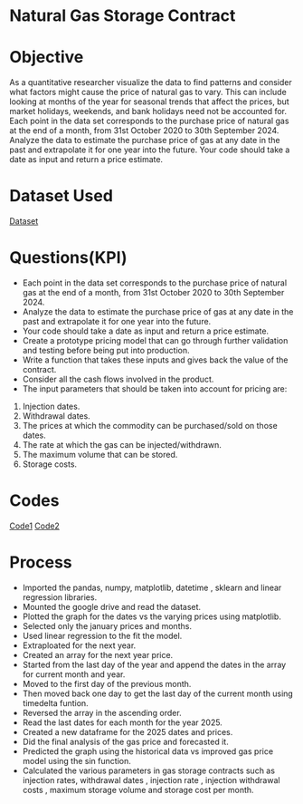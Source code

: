 # Natural Gas Storage Contract 

# Objective
As a quantitative researcher visualize the data to find patterns and consider what factors might cause the price of natural gas to vary. This can include looking at months of the year for seasonal trends that affect the prices, but market holidays, weekends, and bank holidays need not be accounted for. Each point in the data set corresponds to the purchase price of natural gas at the end of a month, from 31st October 2020 to 30th September 2024.
Analyze the data to estimate the purchase price of gas at any date in the past and extrapolate it for one year into the future. 
Your code should take a date as input and return a price estimate.

# Dataset Used
 <a href = "https://github.com/Shreyas-P2004/JP-moragan/blob/main/Nat_Gas.csv">Dataset</a>

# Questions(KPI)
- Each point in the data set corresponds to the purchase price of natural gas at the end of a month, from 31st October 2020 to 30th September 2024.
- Analyze the data to estimate the purchase price of gas at any date in the past and extrapolate it for one year into the future.
- Your code should take a date as input and return a price estimate.
- Create a prototype pricing model that can go through further validation and testing before being put into production.
- Write a function that takes these inputs and gives back the value of the contract.
- Consider all the cash flows involved in the product.
- The input parameters that should be taken into account for pricing are:

1) Injection dates. 
2) Withdrawal dates.
3) The prices at which the commodity can be purchased/sold on those dates.
4) The rate at which the gas can be injected/withdrawn.
5) The maximum volume that can be stored.
6) Storage costs.

# Codes
 <a href = "https://github.com/Shreyas-P2004/JP-moragan/blob/main/JP_Morgan_task1.ipynb">Code1</a>
 <a href = "https://github.com/Shreyas-P2004/JP-moragan/blob/main/JP_Morgan_task2.ipynb">Code2</a>

# Process
- Imported the pandas, numpy, matplotlib, datetime , sklearn and linear regression libraries.
- Mounted the google drive and read the dataset.
- Plotted the graph for the dates vs the varying prices using matplotlib.
- Selected only the january prices and months.
- Used linear regression to the fit the model.
- Extraploated for the next year.
- Created an array for the next year price.
- Started from the last day of the year and append the dates in the array for current month and year.
- Moved to the first day of the previous month.
- Then moved back one day to get the last day of the current month using timedelta funtion.
- Reversed the array in the ascending order.
- Read the last dates for each month for the year 2025.
- Created a new dataframe for the 2025 dates and prices.
- Did the final analysis of the gas price and forecasted it.
- Predicted the graph using the historical data vs improved gas price model using the sin function.
- Calculated the various parameters in gas storage contracts such as injection rates, withdrawal dates , injection rate , injection withdrawal costs , maximum storage volume and storage cost per month.


 


